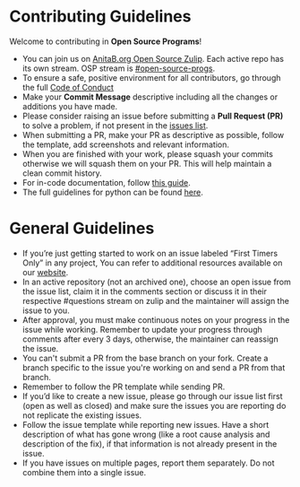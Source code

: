 # Contributing Guidelines
Welcome to contributing in **Open Source Programs**! 

- You can join us on [AnitaB.org Open Source Zulip](https://anitab-org.zulipchat.com/). Each active repo has its own stream. OSP stream is [#open-source-progs](https://anitab-org.zulipchat.com/#narrow/stream/237907-open-source-progs).
- To ensure a safe, positive environment for all contributors, go through the full [Code of Conduct](https://github.com/anitab-org/open-source-programs-backend/blob/develop/CODE_OF_CONDUCT.md)
- Make your **Commit Message** descriptive including all the changes or additions you have made.
- Please consider raising an issue before submitting a **Pull Request (PR)** to solve a problem, if not present in the [issues list](https://github.com/anitab-org/open-source-programs-backend/issues).
- When submitting a PR, make your PR as descriptive as possible, follow the template, add screenshots and relevant information.
- When you are finished with your work, please squash your commits otherwise we will squash them on your PR. This will help maintain a clean commit history.
- For in-code documentation, follow [this guide](https://github.com/google/styleguide/blob/gh-pages/pyguide.md#38-comments-and-docstrings).
- The full guidelines for python can be found [here](https://github.com/google/styleguide/blob/gh-pages/pyguide.md).

# General Guidelines

- If you’re just getting started to work on an issue labeled “First Timers Only” in any project, You can refer to additional resources available on our [website](http://systers.io/).
- In an active repository (not an archived one), choose an open issue from the issue list, claim it in the comments section or discuss it in their respective #questions stream on zulip and the maintainer will assign the issue to you.
- After approval, you must make continuous notes on your progress in the issue while working. Remember to update your progress through comments after every 3 days, otherwise, the maintainer can reassign the issue.
- You can't submit a PR from the base branch on your fork. Create a branch specific to the issue you're working on and send a PR from that branch.
- Remember to follow the PR template while sending PR.
- If you’d like to create a new issue, please go through our issue list first (open as well as closed) and make sure the issues you are reporting do not replicate the existing issues.
- Follow the issue template while reporting new issues. Have a short description of what has gone wrong (like a root cause analysis and description of the fix), if that information is not already present in the issue.
- If you have issues on multiple pages, report them separately. Do not combine them into a single issue.